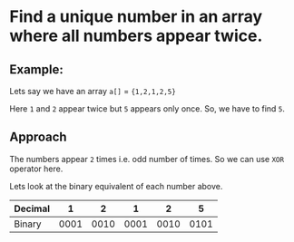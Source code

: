 # Find a unique number in an array where all numbers appear twice.

## Example:

Lets say we have an array `a[]` = `{1,2,1,2,5}`

Here `1` and `2` appear twice but `5` appears only once. So, we have to find `5`.

## Approach

The numbers appear `2` times i.e. odd number of times. So we can use `XOR` operator here.

Lets look at the binary equivalent of each number above.

|  Decimal  |  1  |  2  |  1  |  2  |  5  |
|------|-----|-----|-----|-----|-----|
| Binary| 0001| 0010| 0001| 0010| 0101|
